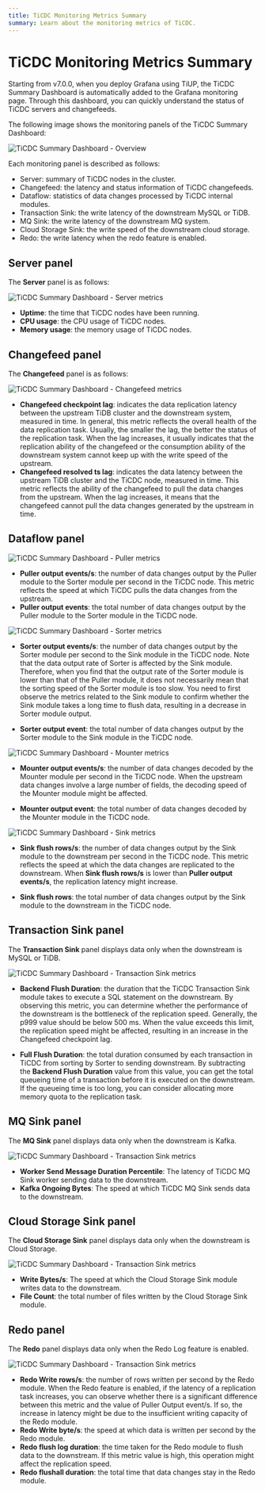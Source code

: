 ```yaml
---
title: TiCDC Monitoring Metrics Summary
summary: Learn about the monitoring metrics of TiCDC.
---
```


# TiCDC Monitoring Metrics Summary

Starting from v7.0.0, when you deploy Grafana using TiUP, the TiCDC Summary Dashboard is automatically added to the Grafana monitoring page. Through this dashboard, you can quickly understand the status of TiCDC servers and changefeeds.

The following image shows the monitoring panels of the TiCDC Summary Dashboard:

![TiCDC Summary Dashboard - Overview](https://download.pingcap.com/images/docs/ticdc/ticdc-summary-monitor.png)

Each monitoring panel is described as follows:

- Server: summary of TiCDC nodes in the cluster.
- Changefeed: the latency and status information of TiCDC changefeeds.
- Dataflow: statistics of data changes processed by TiCDC internal modules.
- Transaction Sink: the write latency of the downstream MySQL or TiDB.
- MQ Sink: the write latency of the downstream MQ system.
- Cloud Storage Sink: the write speed of the downstream cloud storage.
- Redo: the write latency when the redo feature is enabled.

## Server panel

The **Server** panel is as follows:

![TiCDC Summary Dashboard - Server metrics](https://download.pingcap.com/images/docs/ticdc/ticdc-summary-monitor-server.png)

- **Uptime**: the time that TiCDC nodes have been running.
- **CPU usage**: the CPU usage of TiCDC nodes.
- **Memory usage**: the memory usage of TiCDC nodes.

## Changefeed panel

The **Changefeed** panel is as follows:

![TiCDC Summary Dashboard - Changefeed metrics](https://download.pingcap.com/images/docs/ticdc/ticdc-summary-monitor-changefeed.png)

- **Changefeed checkpoint lag**: indicates the data replication latency between the upstream TiDB cluster and the downstream system, measured in time. In general, this metric reflects the overall health of the data replication task. Usually, the smaller the lag, the better the status of the replication task. When the lag increases, it usually indicates that the replication ability of the changefeed or the consumption ability of the downstream system cannot keep up with the write speed of the upstream.
- **Changefeed resolved ts lag**: indicates the data latency between the upstream TiDB cluster and the TiCDC node, measured in time. This metric reflects the ability of the changefeed to pull the data changes from the upstream. When the lag increases, it means that the changefeed cannot pull the data changes generated by the upstream in time.

## Dataflow panel

![TiCDC Summary Dashboard - Puller metrics](https://download.pingcap.com/images/docs/ticdc/ticdc-summary-monitor-dataflow-puller.png)

- **Puller output events/s**: the number of data changes output by the Puller module to the Sorter module per second in the TiCDC node. This metric reflects the speed at which TiCDC pulls the data changes from the upstream.
- **Puller output events**: the total number of data changes output by the Puller module to the Sorter module in the TiCDC node.

![TiCDC Summary Dashboard - Sorter metrics](https://download.pingcap.com/images/docs/ticdc/ticdc-summary-monitor-dataflow-sorter.png)

- **Sorter output events/s**: the number of data changes output by the Sorter module per second to the Sink module in the TiCDC node. Note that the data output rate of Sorter is affected by the Sink module. Therefore, when you find that the output rate of the Sorter module is lower than that of the Puller module, it does not necessarily mean that the sorting speed of the Sorter module is too slow. You need to first observe the metrics related to the Sink module to confirm whether the Sink module takes a long time to flush data, resulting in a decrease in Sorter module output.

- **Sorter output event**: the total number of data changes output by the Sorter module to the Sink module in the TiCDC node.

![TiCDC Summary Dashboard - Mounter metrics](https://download.pingcap.com/images/docs/ticdc/ticdc-summary-monitor-dataflow-mounter.png)

- **Mounter output events/s**: the number of data changes decoded by the Mounter module per second in the TiCDC node. When the upstream data changes involve a large number of fields, the decoding speed of the Mounter module might be affected.

- **Mounter output event**: the total number of data changes decoded by the Mounter module in the TiCDC node.

![TiCDC Summary Dashboard - Sink metrics](https://download.pingcap.com/images/docs/ticdc/ticdc-summary-monitor-dataflow-sink.png)

- **Sink flush rows/s**: the number of data changes output by the Sink module to the downstream per second in the TiCDC node. This metric reflects the speed at which the data changes are replicated to the downstream. When **Sink flush rows/s** is lower than **Puller output events/s**, the replication latency might increase.

- **Sink flush rows**: the total number of data changes output by the Sink module to the downstream in the TiCDC node.

## Transaction Sink panel

The **Transaction Sink** panel displays data only when the downstream is MySQL or TiDB.

![TiCDC Summary Dashboard - Transaction Sink metrics](https://download.pingcap.com/images/docs/ticdc/ticdc-summary-monitor-transaction-sink.png)

- **Backend Flush Duration**: the duration that the TiCDC Transaction Sink module takes to execute a SQL statement on the downstream. By observing this metric, you can determine whether the performance of the downstream is the bottleneck of the replication speed. Generally, the p999 value should be below 500 ms. When the value exceeds this limit, the replication speed might be affected, resulting in an increase in the Changefeed checkpoint lag.

- **Full Flush Duration**: the total duration consumed by each transaction in TiCDC from sorting by Sorter to sending downstream. By subtracting the **Backend Flush Duration** value from this value, you can get the total queueing time of a transaction before it is executed on the downstream. If the queueing time is too long, you can consider allocating more memory quota to the replication task.

## MQ Sink panel

The **MQ Sink** panel displays data only when the downstream is Kafka.

![TiCDC Summary Dashboard - Transaction Sink metrics](https://download.pingcap.com/images/docs/ticdc/ticdc-summary-monitor-mq-sink.png)

- **Worker Send Message Duration Percentile**: The latency of TiCDC MQ Sink worker sending data to the downstream.
- **Kafka Ongoing Bytes**: The speed at which TiCDC MQ Sink sends data to the downstream.

## Cloud Storage Sink panel

The **Cloud Storage Sink** panel displays data only when the downstream is Cloud Storage.

![TiCDC Summary Dashboard - Transaction Sink metrics](https://download.pingcap.com/images/docs/ticdc/ticdc-summary-monitor-cloud-storage.png)

- **Write Bytes/s**: The speed at which the Cloud Storage Sink module writes data to the downstream.
- **File Count**: the total number of files written by the Cloud Storage Sink module.

## Redo panel

The **Redo** panel displays data only when the Redo Log feature is enabled.

![TiCDC Summary Dashboard - Transaction Sink metrics](https://download.pingcap.com/images/docs/ticdc/ticdc-summary-monitor-redo.png)

- **Redo Write rows/s**: the number of rows written per second by the Redo module. When the Redo feature is enabled, if the latency of a replication task increases, you can observe whether there is a significant difference between this metric and the value of Puller Output event/s. If so, the increase in latency might be due to the insufficient writing capacity of the Redo module.
- **Redo Write byte/s**: the speed at which data is written per second by the Redo module.
- **Redo flush log duration**: the time taken for the Redo module to flush data to the downstream. If this metric value is high, this operation might affect the replication speed.
- **Redo flushall duration**: the total time that data changes stay in the Redo module.
